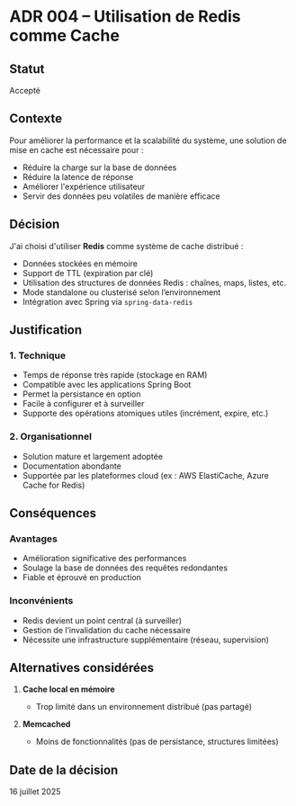 # ADR 004 – Utilisation de Redis comme Cache

## Statut
Accepté

## Contexte
Pour améliorer la performance et la scalabilité du système, une solution de mise en cache est nécessaire pour :
- Réduire la charge sur la base de données
- Réduire la latence de réponse
- Améliorer l'expérience utilisateur
- Servir des données peu volatiles de manière efficace

## Décision
J'ai choisi d'utiliser **Redis** comme système de cache distribué :

- Données stockées en mémoire
- Support de TTL (expiration par clé)
- Utilisation des structures de données Redis : chaînes, maps, listes, etc.
- Mode standalone ou clusterisé selon l’environnement
- Intégration avec Spring via `spring-data-redis`

## Justification

### 1. Technique
- Temps de réponse très rapide (stockage en RAM)
- Compatible avec les applications Spring Boot
- Permet la persistance en option
- Facile à configurer et à surveiller
- Supporte des opérations atomiques utiles (incrément, expire, etc.)

### 2. Organisationnel
- Solution mature et largement adoptée
- Documentation abondante
- Supportée par les plateformes cloud (ex : AWS ElastiCache, Azure Cache for Redis)

## Conséquences

### Avantages
- Amélioration significative des performances
- Soulage la base de données des requêtes redondantes
- Fiable et éprouvé en production

### Inconvénients
- Redis devient un point central (à surveiller)
- Gestion de l’invalidation du cache nécessaire
- Nécessite une infrastructure supplémentaire (réseau, supervision)

## Alternatives considérées

1. **Cache local en mémoire**
    - Trop limité dans un environnement distribué (pas partagé)

2. **Memcached**
    - Moins de fonctionnalités (pas de persistance, structures limitées)

## Date de la décision
16 juillet 2025
